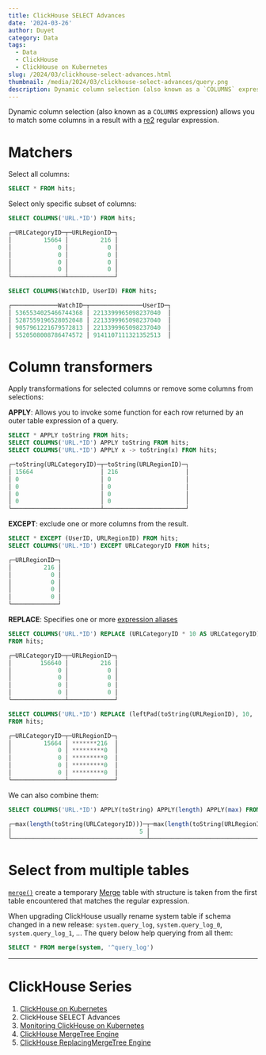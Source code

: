 ```yaml
---
title: ClickHouse SELECT Advances
date: '2024-03-26'
author: Duyet
category: Data
tags:
  - Data
  - ClickHouse
  - ClickHouse on Kubernetes
slug: /2024/03/clickhouse-select-advances.html
thumbnail: /media/2024/03/clickhouse-select-advances/query.png
description: Dynamic column selection (also known as a `COLUMNS` expression) allows you to match some columns in a result with a re2 regular expression.
---
```


Dynamic column selection (also known as a `COLUMNS` expression) allows you to match some columns in a result with a [re2](<https://en.wikipedia.org/wiki/RE2_(software)>) regular expression.

# Matchers

Select all columns:

```sql
SELECT * FROM hits;
```

Select only specific subset of columns:

```sql
SELECT COLUMNS('URL.*ID') FROM hits;

┌─URLCategoryID─┬─URLRegionID─┐
│         15664 │         216 │
│             0 │           0 │
│             0 │           0 │
│             0 │           0 │
│             0 │           0 │
└───────────────┴─────────────┘
```

```sql
SELECT COLUMNS(WatchID, UserID) FROM hits;

┌─────────────WatchID─┬───────────────UserID─┐
│ 5365534025466744368 │ 2213399965098237040  │
│ 5287559196528052048 │ 2213399965098237040  │
│ 9057961221679572813 │ 2213399965098237040  │
│ 5520508008786474572 │ 9141107111321352513  │
```

# Column transformers

Apply transformations for selected columns or remove some columns from selections:

**APPLY**: Allows you to invoke some function for each row returned by an outer table expression of a query.

```sql
SELECT * APPLY toString FROM hits;
SELECT COLUMNS('URL.*ID') APPLY toString FROM hits;
SELECT COLUMNS('URL.*ID') APPLY x -> toString(x) FROM hits;

┌─toString(URLCategoryID)─┬─toString(URLRegionID)─┐
│ 15664                   │ 216                   │
│ 0                       │ 0                     │
│ 0                       │ 0                     │
│ 0                       │ 0                     │
│ 0                       │ 0                     │
└─────────────────────────┴───────────────────────┘
```

**EXCEPT**: exclude one or more columns from the result.

```sql
SELECT * EXCEPT (UserID, URLRegionID) FROM hits;
SELECT COLUMNS('URL.*ID') EXCEPT URLCategoryID FROM hits;

┌─URLRegionID─┐
│         216 │
│           0 │
│           0 │
│           0 │
│           0 │
└─────────────┘
```

**REPLACE**: Specifies one or more [expression aliases](https://clickhouse.com/docs/en/sql-reference/syntax#syntax-expression_aliases)

```sql
SELECT COLUMNS('URL.*ID') REPLACE (URLCategoryID * 10 AS URLCategoryID)
FROM hits;

┌─URLCategoryID─┬─URLRegionID─┐
│        156640 │         216 │
│             0 │           0 │
│             0 │           0 │
│             0 │           0 │
│             0 │           0 │
└───────────────┴─────────────┘

SELECT COLUMNS('URL.*ID') REPLACE (leftPad(toString(URLRegionID), 10, '*') AS URLRegionID)
FROM hits;

┌─URLCategoryID─┬─URLRegionID─┐
│         15664 │ *******216  │
│             0 │ *********0  │
│             0 │ *********0  │
│             0 │ *********0  │
│             0 │ *********0  │
└───────────────┴─────────────┘
```

We can also combine them:

```sql
SELECT COLUMNS('URL.*ID') APPLY(toString) APPLY(length) APPLY(max) FROM hits;

┌─max(length(toString(URLCategoryID)))─┬─max(length(toString(URLRegionID)))─┐
│                                    5 │                                  5 │
└──────────────────────────────────────┴────────────────────────────────────┘
```

# Select from multiple tables

[`merge()`](https://clickhouse.com/docs/en/sql-reference/table-functions/merge) create a temporary [Merge](https://clickhouse.com/docs/en/engines/table-engines/special/merge) table with structure is taken from the first table encountered that matches the regular expression.

When upgrading ClickHouse usually rename system table if schema changed in a new release: `system.query_log`, `system.query_log_0`, `system.query_log_1`, ... The query below help querying from all them:

```sql
SELECT * FROM merge(system, '^query_log')
```

---

# ClickHouse Series

1. [ClickHouse on Kubernetes](https://blog.duyet.net/2024/03/clickhouse-on-kubernetes.html)
2. ClickHouse SELECT Advances
3. [Monitoring ClickHouse on Kubernetes](https://blog.duyet.net/2024/03/clickhouse-monitoring.html)
4. [ClickHouse MergeTree Engine](https://blog.duyet.net/2024/05/clickhouse-mergetree.html)
5. [ClickHouse ReplacingMergeTree Engine](https://blog.duyet.net/2024/06/clickhouse-replacingmergetree.html)
